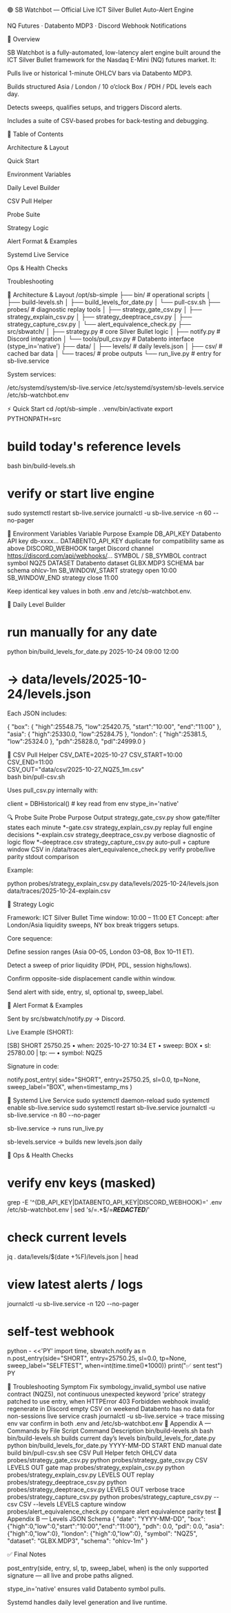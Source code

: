 🟢 SB Watchbot — Official Live ICT Silver Bullet Auto-Alert Engine

NQ Futures · Databento MDP3 · Discord Webhook Notifications

📘 Overview

SB Watchbot is a fully-automated, low-latency alert engine built around the ICT Silver Bullet framework for the Nasdaq E-Mini (NQ) futures market.
It:

Pulls live or historical 1-minute OHLCV bars via Databento MDP3.

Builds structured Asia / London / 10 o’clock Box / PDH / PDL levels each day.

Detects sweeps, qualifies setups, and triggers Discord alerts.

Includes a suite of CSV-based probes for back-testing and debugging.

🧭 Table of Contents

Architecture & Layout

Quick Start

Environment Variables

Daily Level Builder

CSV Pull Helper

Probe Suite

Strategy Logic

Alert Format & Examples

Systemd Live Service

Ops & Health Checks

Troubleshooting

🧩 Architecture & Layout
/opt/sb-simple
├── bin/                     # operational scripts
│   ├── build-levels.sh
│   ├── build_levels_for_date.py
│   └── pull-csv.sh
├── probes/                  # diagnostic replay tools
│   ├── strategy_gate_csv.py
│   ├── strategy_explain_csv.py
│   ├── strategy_deeptrace_csv.py
│   ├── strategy_capture_csv.py
│   └── alert_equivalence_check.py
├── src/sbwatch/
│   ├── strategy.py          # core Silver Bullet logic
│   ├── notify.py            # Discord integration
│   └── tools/pull_csv.py    # Databento interface (stype_in='native')
├── data/
│   ├── levels/              # daily levels.json
│   ├── csv/                 # cached bar data
│   └── traces/              # probe outputs
└── run_live.py              # entry for sb-live.service


System services:

/etc/systemd/system/sb-live.service
/etc/systemd/system/sb-levels.service
/etc/sb-watchbot.env

⚡ Quick Start
cd /opt/sb-simple
. .venv/bin/activate
export PYTHONPATH=src

# build today's reference levels
bash bin/build-levels.sh

# verify or start live engine
sudo systemctl restart sb-live.service
journalctl -u sb-live.service -n 60 --no-pager

🔐 Environment Variables
Variable	Purpose	Example
DB_API_KEY	Databento API key	db-xxxx...
DATABENTO_API_KEY	duplicate for compatibility	same as above
DISCORD_WEBHOOK	target Discord channel	https://discord.com/api/webhooks/...
SYMBOL / SB_SYMBOL	contract symbol	NQZ5
DATASET	Databento dataset	GLBX.MDP3
SCHEMA	bar schema	ohlcv-1m
SB_WINDOW_START	strategy open	10:00
SB_WINDOW_END	strategy close	11:00

Keep identical key values in both .env and /etc/sb-watchbot.env.

🧱 Daily Level Builder
# run manually for any date
python bin/build_levels_for_date.py 2025-10-24 09:00 12:00
# → data/levels/2025-10-24/levels.json


Each JSON includes:

{
  "box": { "high":25548.75, "low":25420.75, "start":"10:00", "end":"11:00" },
  "asia": { "high":25330.0, "low":25284.75 },
  "london": { "high":25381.5, "low":25324.0 },
  "pdh":25828.0,
  "pdl":24999.0
}

🧮 CSV Pull Helper
CSV_DATE=2025-10-27 CSV_START=10:00 CSV_END=11:00 \
CSV_OUT="data/csv/2025-10-27_NQZ5_1m.csv" \
bash bin/pull-csv.sh


Uses pull_csv.py internally with:

client = DBHistorical()  # key read from env
stype_in='native'

🔍 Probe Suite
Probe	Purpose	Output
strategy_gate_csv.py	show gate/filter states each minute	*-gate.csv
strategy_explain_csv.py	replay full engine decisions	*-explain.csv
strategy_deeptrace_csv.py	verbose diagnostic of logic flow	*-deeptrace.csv
strategy_capture_csv.py	auto-pull + capture window	CSV in /data/traces
alert_equivalence_check.py	verify probe/live parity	stdout comparison

Example:

python probes/strategy_explain_csv.py data/levels/2025-10-24/levels.json data/traces/2025-10-24-explain.csv

🧠 Strategy Logic

Framework: ICT Silver Bullet
Time window: 10:00 – 11:00 ET
Concept: after London/Asia liquidity sweeps, NY box break triggers setups.

Core sequence:

Define session ranges (Asia 00–05, London 03–08, Box 10–11 ET).

Detect a sweep of prior liquidity (PDH, PDL, session highs/lows).

Confirm opposite-side displacement candle within window.

Send alert with side, entry, sl, optional tp, sweep_label.

🔔 Alert Format & Examples

Sent by src/sbwatch/notify.py → Discord.

Live Example (SHORT):

[SB] SHORT 25750.25
• when: 2025-10-27 10:34 ET
• sweep: BOX
• sl: 25780.00 | tp: —
• symbol: NQZ5


Signature in code:

notify.post_entry(
    side="SHORT",
    entry=25750.25,
    sl=0.0,
    tp=None,
    sweep_label="BOX",
    when=timestamp_ms
)

🧾 Systemd Live Service
sudo systemctl daemon-reload
sudo systemctl enable sb-live.service
sudo systemctl restart sb-live.service
journalctl -u sb-live.service -n 80 --no-pager


sb-live.service → runs run_live.py

sb-levels.service → builds new levels.json daily

🧰 Ops & Health Checks
# verify env keys (masked)
grep -E '^(DB_API_KEY|DATABENTO_API_KEY|DISCORD_WEBHOOK)=' .env /etc/sb-watchbot.env | sed 's/=.*$/=***REDACTED***/'

# check current levels
jq . data/levels/$(date +%F)/levels.json | head

# view latest alerts / logs
journalctl -u sb-live.service -n 120 --no-pager

# self-test webhook
python - <<'PY'
import time, sbwatch.notify as n
n.post_entry(side="SHORT", entry=25750.25, sl=0.0, tp=None,
             sweep_label="SELFTEST", when=int(time.time()*1000))
print("✅ sent test")
PY

🧩 Troubleshooting
Symptom	Fix
symbology_invalid_symbol	use native contract (NQZ5), not continuous
unexpected keyword 'price'	strategy patched to use entry, when
HTTPError 403 Forbidden	webhook invalid; regenerate in Discord
empty CSV on weekend	Databento has no data for non-sessions
live service crash	journalctl -u sb-live.service → trace
missing env var	confirm in both .env and /etc/sb-watchbot.env
🧮 Appendix A — Commands by File
Script	Command	Description
bin/build-levels.sh	bash bin/build-levels.sh	builds current day’s levels
bin/build_levels_for_date.py	python bin/build_levels_for_date.py YYYY-MM-DD START END	manual date build
bin/pull-csv.sh	see CSV Pull Helper
	fetch OHLCV data
probes/strategy_gate_csv.py	python probes/strategy_gate_csv.py CSV LEVELS OUT	gate map
probes/strategy_explain_csv.py	python probes/strategy_explain_csv.py LEVELS OUT	replay
probes/strategy_deeptrace_csv.py	python probes/strategy_deeptrace_csv.py LEVELS OUT	verbose trace
probes/strategy_capture_csv.py	python probes/strategy_capture_csv.py --csv CSV --levels LEVELS	capture window
probes/alert_equivalence_check.py	compare alert equivalence	parity test
🧾 Appendix B — Levels JSON Schema
{
  "date": "YYYY-MM-DD",
  "box": {"high":0,"low":0,"start":"10:00","end":"11:00"},
  "pdh": 0.0,
  "pdl": 0.0,
  "asia": {"high":0,"low":0},
  "london": {"high":0,"low":0},
  "symbol": "NQZ5",
  "dataset": "GLBX.MDP3",
  "schema": "ohlcv-1m"
}

✅ Final Notes

post_entry(side, entry, sl, tp, sweep_label, when) is the only supported signature — all live and probe paths aligned.

stype_in='native' ensures valid Databento symbol pulls.

Systemd handles daily level generation and live runtime.
